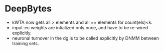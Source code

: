 # DeepBytes

- kWTA now gets all > elements and all == elements for count(els)<k.
- input-ec weights are intialized only once, and have to be re-wired explicitly.
- neuronal turnover in the dg is to be called explicitly by DNMM between training sets.